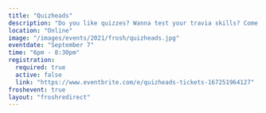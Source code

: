 ```yaml
---
title: "Quizheads"
description: "Do you like quizzes? Wanna test your travia skills? Come down participate in Quizheads where you will get the opportunity to answer questions on many topic, including some about Schulich! Winner gets prizes!!"
location: "Online"
image: "/images/events/2021/frosh/quizheads.jpg"
eventdate: "September 7"
time: "6pm - 8:30pm"
registration:
  required: true
  active: false
  link: "https://www.eventbrite.com/e/quizheads-tickets-167251964127"
froshevent: true
layout: "froshredirect"
---
```


